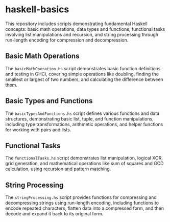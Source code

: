 # haskell-basics
This repository includes scripts demonstrating fundamental Haskell concepts: basic math operations, data types and functions, functional tasks involving list manipulations and recursion, and string processing through run-length encoding for compression and decompression.


## Basic Math Operations 
The ```basicMathOperation.hs``` script demonstrates basic function definitions and testing in GHCi, covering simple operations like doubling, finding the smallest or largest of two numbers, and calculating the difference between them. 

## Basic Types and Functions 
The ```basicTypesAndFunctions.hs``` script defines various functions and data structures, demonstrating basic list, tuple, and function manipulations, including type transformations, arithmetic operations, and helper functions for working with pairs and lists.

## Functional Tasks 
The ```functionalTasks.hs``` script demonstrates list manipulation, logical XOR, grid generation, and mathematical operations like sum of squares and GCD calculation, using recursion and pattern matching.

## String Processing 
The ```stringProcessing.hs``` script provides functions for compressing and decompressing strings using run-length encoding, including functions to encode repeated characters, flatten data into a compressed form, and then decode and expand it back to its original form.